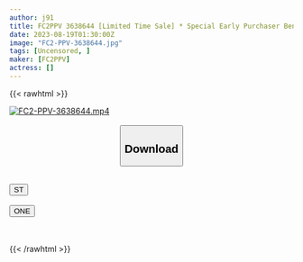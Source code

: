 ```yaml
---
author: j91
title: FC2PPV 3638644 [Limited Time Sale] * Special Early Purchaser Benefits Available [Appearance] I Don’t Think Anything Beyond This Will Come Out. Have You Ever Seen Such A Beautiful Woman? The Continuation Of That Work… I Can’t Say Much, So Please Buy Only Those Who Want It
date: 2023-08-19T01:30:00Z
image: "FC2-PPV-3638644.jpg"
tags: [Uncensored, ]
maker: [FC2PPV]
actress: []
---
```



{{< rawhtml >}}

<div class="video" data-videoid="10fkm6m7m843">
    <a href="javascript:;">
        <img src="https://my.j91.asia/posts/FC2-PPV-3638644/FC2-PPV-3638644.jpg" width="WIDTH" height="HEIGHT" alt="FC2-PPV-3638644.mp4" loading="lazy">
    </a>
</div>

<script type="text/javascript" src="https://j91.asia/asset/on-demand-ws.js"></script>

<br>
  <link rel="stylesheet" href="https://j91.asia/asset/bs5.css">
  
  <center>
  <button class="btn btn-primary" type="button" data-bs-toggle="collapse" data-bs-target=".multi-collapse" aria-expanded="false" aria-controls="multiCollapseExample1 multiCollapseExample2"><h2>Download</h2></button></center>
</p>
<div class="row">
  <div class="col">
    <div class="collapse multi-collapse" id="multiCollapseExample1">
      <div class="card card-body">
	      	      <br>
<div class="buttons">  
<a href="https://wolfstream.tv/v/10fkm6m7m843"><button class="btn-hover color-3"><i class="fa fa-download"></i> ST</button></a></div>
    </div>
  </div>
</div>
  <div class="col">
    <div class="collapse multi-collapse" id="multiCollapseExample2">
      <div class="card card-body">
	      <br>
<div class="buttons">
    <a href="https://oneupload.to/cw29zh7xbf3k"><button class="btn-hover color-9"><i class="fa fa-download"></i> ONE</button></a></div>
<br><br>
      </div>
    </div>
  </div>
</div>

{{< /rawhtml >}}